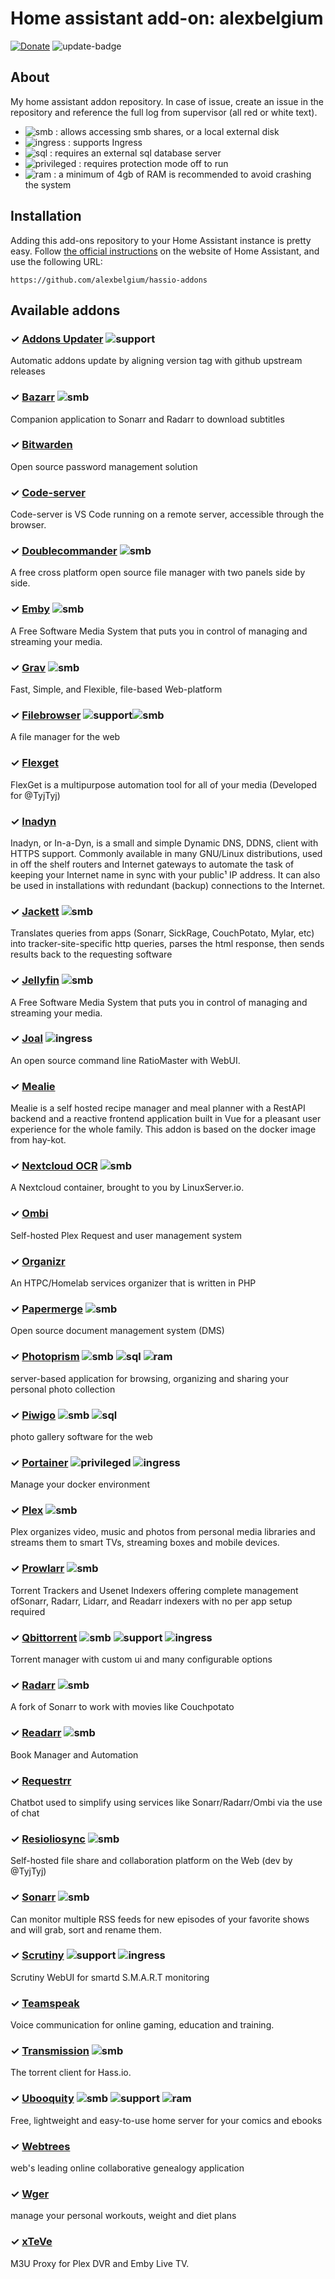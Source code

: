 # Home assistant add-on: alexbelgium
[![Donate][donation-badge]](https://www.buymeacoffee.com/alexbelgium)
![update-badge] 

[donation-badge]: https://img.shields.io/badge/Buy%20me%20a%20coffee-%23d32f2f?logo=buy-me-a-coffee&style=flat&logoColor=white
[update-badge]: https://img.shields.io/github/last-commit/alexbelgium/hassio-addons?label=last%20update

## About

My home assistant addon repository.
In case of issue, create an issue in the repository and reference the full log from supervisor (all red or white text).

- ![smb][smb-shield] : allows accessing smb shares, or a local external disk
- ![ingress][ingress-shield] : supports Ingress
- ![sql][sql-shield] : requires an external sql database server
- ![privileged][privileged-shield] : requires protection mode off to run
- ![ram][ram-shield] : a minimum of 4gb of RAM is recommended to avoid crashing the system

## Installation

Adding this add-ons repository to your Home Assistant instance is
pretty easy. Follow [the official instructions](https://home-assistant.io/hassio/installing_third_party_addons) on the
website of Home Assistant, and use the following URL:

```
https://github.com/alexbelgium/hassio-addons
```

## Available addons

[//]: # "ADDONLIST_START"

### &#10003; [Addons Updater](addons_updater/) ![support][support-shield]
Automatic addons update by aligning version tag with github upstream releases

### &#10003; [Bazarr](bazarr/) ![smb][smb-shield]
Companion application to Sonarr and Radarr to download subtitles

### &#10003; [Bitwarden](bitwarden/)
Open source password management solution

### &#10003; [Code-server](code-server/)
Code-server is VS Code running on a remote server, accessible through the browser.

### &#10003; [Doublecommander](doublecommander/) ![smb][smb-shield]
A free cross platform open source file manager with two panels side by side.

### &#10003; [Emby](emby/) ![smb][smb-shield]
A Free Software Media System that puts you in control of managing and streaming your media.

### &#10003; [Grav](grav/) ![smb][smb-shield]
Fast, Simple, and Flexible, file-based Web-platform

### &#10003; [Filebrowser](filebrowser/)  ![support][support-shield]![smb][smb-shield]
A file manager for the web

### &#10003; [Flexget](flexget/)
FlexGet is a multipurpose automation tool for all of your media (Developed for @TyjTyj) 

### &#10003; [Inadyn](inadyn/)
Inadyn, or In-a-Dyn, is a small and simple Dynamic DNS, DDNS, client with HTTPS support. Commonly available in many GNU/Linux distributions, used in off the shelf routers and Internet gateways to automate the task of keeping your Internet name in sync with your public¹ IP address. It can also be used in installations with redundant (backup) connections to the Internet.

### &#10003; [Jackett](jackett/) ![smb][smb-shield]
Translates queries from apps (Sonarr, SickRage, CouchPotato, Mylar, etc) into tracker-site-specific http queries, parses the html response, then sends results back to the requesting software

### &#10003; [Jellyfin](jellyfin/) ![smb][smb-shield]
A Free Software Media System that puts you in control of managing and streaming your media.

### &#10003; [Joal](joal/) ![ingress][ingress-shield]
An open source command line RatioMaster with WebUI.

### &#10003; [Mealie](mealie/)
Mealie is a self hosted recipe manager and meal planner with a RestAPI backend and a reactive frontend application built in Vue for a pleasant user experience for the whole family. This addon is based on the docker image from hay-kot.

### &#10003; [Nextcloud OCR](nextcloud/) ![smb][smb-shield]
A Nextcloud container, brought to you by LinuxServer.io.

### &#10003; [Ombi](ombi/)
Self-hosted Plex Request and user management system

### &#10003; [Organizr](organizr/)
An HTPC/Homelab services organizer that is written in PHP

### &#10003; [Papermerge](papermerge/) ![smb][smb-shield]
Open source document management system (DMS)

### &#10003; [Photoprism](photoprism/) ![smb][smb-shield] ![sql][sql-shield] ![ram][ram-shield]
server-based application for browsing, organizing and sharing your personal photo collection

### &#10003; [Piwigo](piwigo/) ![smb][smb-shield] ![sql][sql-shield]
photo gallery software for the web

### &#10003; [Portainer](portainer/) ![privileged][privileged-shield] ![ingress][ingress-shield] 
Manage your docker environment

### &#10003; [Plex](plex/) ![smb][smb-shield] 
Plex organizes video, music and photos from personal media libraries and streams them to smart TVs, streaming boxes and mobile devices.

### &#10003; [Prowlarr](prowlarr/) ![smb][smb-shield]
Torrent Trackers and Usenet Indexers offering complete management ofSonarr, Radarr, Lidarr, and Readarr indexers with no per app setup required

### &#10003; [Qbittorrent](qbittorrent/) ![smb][smb-shield]  ![support][support-shield] ![ingress][ingress-shield]
Torrent manager with custom ui and many configurable options

### &#10003; [Radarr](radarr/) ![smb][smb-shield]
A fork of Sonarr to work with movies like Couchpotato

### &#10003; [Readarr](readarr/) ![smb][smb-shield]
Book Manager and Automation

### &#10003; [Requestrr](requestrr/)
Chatbot used to simplify using services like Sonarr/Radarr/Ombi via the use of chat

### &#10003; [Resioliosync](resiolosync/) ![smb][smb-shield]
Self-hosted file share and collaboration platform on the Web (dev by @TyjTyj) 

### &#10003; [Sonarr](sonarr/) ![smb][smb-shield]
Can monitor multiple RSS feeds for new episodes of your favorite shows and will grab, sort and rename them.

### &#10003; [Scrutiny](scrutiny/)  ![support][support-shield] ![ingress][ingress-shield]
Scrutiny WebUI for smartd S.M.A.R.T monitoring

### &#10003; [Teamspeak](teamspeak/)
Voice communication for online gaming, education and training.

### &#10003; [Transmission](transmission/) ![smb][smb-shield]
The torrent client for Hass.io.

### &#10003; [Ubooquity](ubooquity/) ![smb][smb-shield]  ![support][support-shield] ![ram][ram-shield]
Free, lightweight and easy-to-use home server for your comics and ebooks

### &#10003; [Webtrees](webtrees/)
web's leading online collaborative genealogy application 

### &#10003; [Wger](wger/)
manage your personal workouts, weight and diet plans 

### &#10003; [xTeVe](xteve/)
M3U Proxy for Plex DVR and Emby Live TV.

[//]: # "ADDONLIST_END"
[smb-shield]: https://img.shields.io/badge/SMB--green?style=plastic.svg
[sql-shield]: https://img.shields.io/badge/SQL-external-orange.svg
[privileged-shield]: https://img.shields.io/badge/privileged-required-orange.svg
[ingress-shield]: https://img.shields.io/badge/ingress--green.svg
[support-shield]: https://img.shields.io/badge/Support-thread-green.svg 
[ram-shield]: https://img.shields.io/badge/RAM_min-4Gb-orange.svg 
